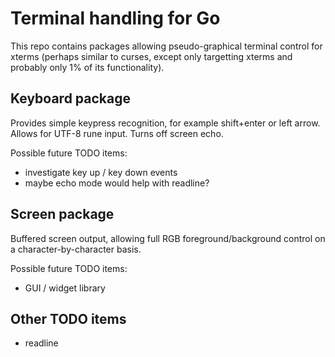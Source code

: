 # Terminal handling for Go

This repo contains packages allowing pseudo-graphical terminal control for
xterms (perhaps similar to curses, except only targetting xterms and probably
only 1% of its functionality).

## Keyboard package

Provides simple keypress recognition, for example shift+enter or left arrow.
Allows for UTF-8 rune input. Turns off screen echo.

Possible future TODO items:
 - investigate key up / key down events
 - maybe echo mode would help with readline?

## Screen package

Buffered screen output, allowing full RGB foreground/background control on a
character-by-character basis.

Possible future TODO items:
 - GUI / widget library

## Other TODO items

- readline

